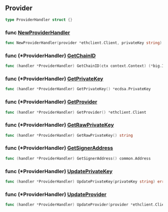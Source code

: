 
## Provider

```go
type ProviderHandler struct {}
```

### func [NewProviderHandler](<https://github.com/thirdweb-dev/go-sdk/blob/main/thirdweb/provider_handler.go#L23>)

```go
func NewProviderHandler(provider *ethclient.Client, privateKey string) (*ProviderHandler, error)
```

### func \(\*ProviderHandler\) [GetChainID](<https://github.com/thirdweb-dev/go-sdk/blob/main/thirdweb/provider_handler.go#L65>)

```go
func (handler *ProviderHandler) GetChainID(ctx context.Context) (*big.Int, error)
```

### func \(\*ProviderHandler\) [GetPrivateKey](<https://github.com/thirdweb-dev/go-sdk/blob/main/thirdweb/provider_handler.go#L61>)

```go
func (handler *ProviderHandler) GetPrivateKey() *ecdsa.PrivateKey
```

### func \(\*ProviderHandler\) [GetProvider](<https://github.com/thirdweb-dev/go-sdk/blob/main/thirdweb/provider_handler.go#L49>)

```go
func (handler *ProviderHandler) GetProvider() *ethclient.Client
```

### func \(\*ProviderHandler\) [GetRawPrivateKey](<https://github.com/thirdweb-dev/go-sdk/blob/main/thirdweb/provider_handler.go#L57>)

```go
func (handler *ProviderHandler) GetRawPrivateKey() string
```

### func \(\*ProviderHandler\) [GetSignerAddress](<https://github.com/thirdweb-dev/go-sdk/blob/main/thirdweb/provider_handler.go#L53>)

```go
func (handler *ProviderHandler) GetSignerAddress() common.Address
```

### func \(\*ProviderHandler\) [UpdatePrivateKey](<https://github.com/thirdweb-dev/go-sdk/blob/main/thirdweb/provider_handler.go#L41>)

```go
func (handler *ProviderHandler) UpdatePrivateKey(privateKey string) error
```

### func \(\*ProviderHandler\) [UpdateProvider](<https://github.com/thirdweb-dev/go-sdk/blob/main/thirdweb/provider_handler.go#L37>)

```go
func (handler *ProviderHandler) UpdateProvider(provider *ethclient.Client)
```
